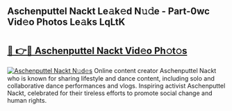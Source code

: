 ## Aschenputtel Nackt Le𝚊k𝚎d N𝚞𝚍e - Part-0wc Vid𝚎o Photos Le𝚊ks LqLtK

# <h2><a href="http://fb4y4l6.evod.top/?m=Aschenputtel+Nackt">🔗 👉🔴 Aschenputtel Nackt Vid𝚎o Ph𝚘t𝚘s</a></h2>

[![Aschenputtel Nackt N𝚞d𝚎s](https://i.imgur.com/8V9OHl7.gif)](http://fb4y4l6.evod.top/?m=Aschenputtel+Nackt)
Online content creator Aschenputtel Nackt who is known for sharing lifestyle and dance content, including solo and collaborative dance performances and vlogs. Inspiring activist Aschenputtel Nackt, celebrated for their tireless efforts to promote social change and human rights. 
